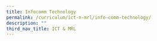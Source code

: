 ```yaml
---
title: Infocomm Technology
permalink: /curriculum/ict-n-mrl/info-comm-technology/
description: ""
third_nav_title: ICT & MRL
---
```


